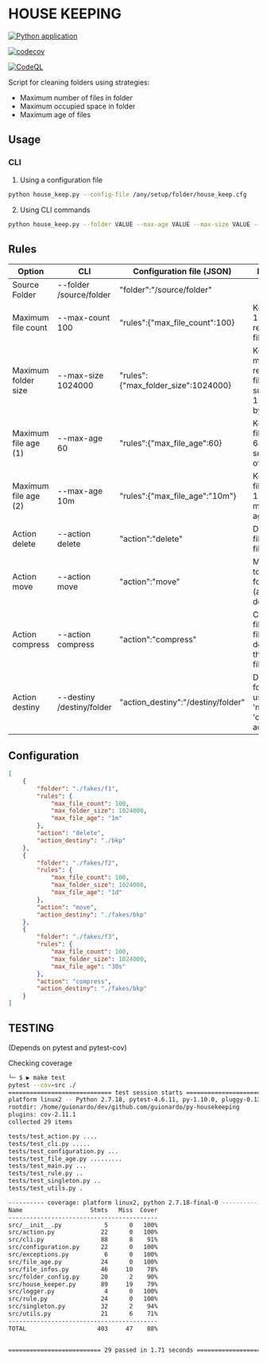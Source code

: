# HOUSE KEEPING

[![Python application](https://github.com/guionardo/py-housekeeping/actions/workflows/python-app.yml/badge.svg)](https://github.com/guionardo/py-housekeeping/actions/workflows/python-app.yml)

[![codecov](https://codecov.io/gh/guionardo/py-housekeeping/branch/develop/graph/badge.svg?token=v7s2bwquXk)](https://codecov.io/gh/guionardo/py-housekeeping)

[![CodeQL](https://github.com/guionardo/py-housekeeping/actions/workflows/codeql-analysis.yml/badge.svg)](https://github.com/guionardo/py-housekeeping/actions/workflows/codeql-analysis.yml)


Script for cleaning folders using strategies:

* Maximum number of files in folder
* Maximum occupied space in folder
* Maximum age of files

## Usage

### CLI

1. Using a configuration file

```bash
python house_keep.py --config-file /any/setup/folder/house_keep.cfg
```

2. Using CLI commands

```bash
python house_keep.py --folder VALUE --max-age VALUE --max-size VALUE --max-count VALUE --action VALUE --destiny VALUE
```

## Rules

|Option|CLI|Configuration file (JSON)|Example|
|------|---|------------------|---|
|Source Folder|--folder /source/folder|"folder":"/source/folder"|
|Maximum file count|--max-count 100|"rules":{"max_file_count":100}|Keeps only 100 most recent files|
|Maximum folder size|--max-size 1024000|"rules":{"max_folder_size":1024000}|Keeps only most recent files that sums 1024000 bytes|
|Maximum file age (1)|--max-age 60|"rules":{"max_file_age":60}|Keeps only files under 60 seconds of age|
|Maximum file age (2)|--max-age 10m|"rules":{"max_file_age":"10m"}|Keeps only files under 10 minutes of age|
|Action delete|--action delete|"action":"delete"|Delete files from file system|
|Action move|--action move|"action":"move"|Move file to another folder (action destiny)|
|Action compress|--action compress|"action":"compress"|Compress files to zip file and delete them from file system|
|Action destiny|--destiny /destiny/folder|"action_destiny":"/destiny/folder"|Destiny folder for using in 'move' and 'compress' actions|

## Configuration

``` json
[
    {
        "folder": "./fakes/f1",
        "rules": {
            "max_file_count": 100,
            "max_folder_size": 1024000,
            "max_file_age": "1m"
        },
        "action": "delete",
        "action_destiny": "./bkp"
    },
    {
        "folder": "./fakes/f2",
        "rules": {
            "max_file_count": 100,
            "max_folder_size": 1024000,
            "max_file_age": "1d"
        },
        "action": "move",
        "action_destiny": "./fakes/bkp"
    },
    {
        "folder": "./fakes/f3",
        "rules": {
            "max_file_count": 100,
            "max_folder_size": 1024000,
            "max_file_age": "30s"
        },
        "action": "compress",
        "action_destiny": "./fakes/bkp"
    }
]
```


## TESTING

(Depends on pytest and pytest-cov)

Checking coverage

```bash
└─ $ ▶ make test
pytest --cov=src ./
============================= test session starts =============================
platform linux2 -- Python 2.7.18, pytest-4.6.11, py-1.10.0, pluggy-0.13.1
rootdir: /home/guionardo/dev/github.com/guionardo/py-housekeeping
plugins: cov-2.11.1
collected 29 items                                                            

tests/test_action.py ....                                               [ 13%]
tests/test_cli.py .....                                                 [ 31%]
tests/test_configuration.py ...                                         [ 41%]
tests/test_file_age.py .........                                        [ 72%]
tests/test_main.py ...                                                  [ 82%]
tests/test_rule.py ..                                                   [ 89%]
tests/test_singleton.py ..                                              [ 96%]
tests/test_utils.py .                                                   [100%]

---------- coverage: platform linux2, python 2.7.18-final-0 ----------
Name                   Stmts   Miss  Cover
------------------------------------------
src/__init__.py            5      0   100%
src/action.py             22      0   100%
src/cli.py                88      8    91%
src/configuration.py      22      0   100%
src/exceptions.py          6      0   100%
src/file_age.py           24      0   100%
src/file_infos.py         46     10    78%
src/folder_config.py      20      2    90%
src/house_keeper.py       89     19    79%
src/logger.py              4      0   100%
src/rule.py               24      0   100%
src/singleton.py          32      2    94%
src/utils.py              21      6    71%
------------------------------------------
TOTAL                    403     47    88%


========================== 29 passed in 1.71 seconds ==========================
```
